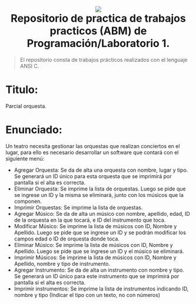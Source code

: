 <h1 align="center">
    <img src="http://utnfrae6.galeon.com/utn.jpg">
    <br/>
    Repositorio de practica de trabajos practicos (ABM) de Programación/Laboratorio 1.
    <br/>
</h1>

> El repositorio consta de trabajos prácticos realizados con el lenguaje ANSI C.
# Titulo:
Parcial orquesta.
# Enunciado:
Un teatro necesita gestionar las orquestas que realizan conciertos en el lugar, para ello es necesario
desarrollar un software que contará con el siguiente menú:
* Agregar Orquesta: Se da de alta una orquesta con nombre, lugar y tipo. Se generará un ID único
para esta orquesta que se imprimirá por pantalla si el alta es correcta.
* Eliminar Orquesta: Se imprime la lista de orquestas. Luego se pide que se ingrese un ID y la
misma se eliminará, junto con los músicos que la componen.
* Imprimir Orquestas: Se imprime la lista de orquestas.
* Agregar Músico: Se da de alta un músico con nombre, apellido, edad, ID de la orquesta en la que
tocará, e ID del instrumento que toca.
* Modificar Músico: Se imprime la lista de músicos con ID, Nombre y Apellido. Luego se pide que
se ingrese un ID y se podrán modificar los campos edad o ID de orquesta donde toca.
* Eliminar Músico: Se imprime la lista de músicos con ID, Nombre y Apellido. Luego se pide que se
ingrese un ID y el músico se eliminará.
* Imprimir Músicos: Se imprime la lista de músicos con ID, Nombre y Apellido, nombre y tipo de
instrumento.
* Agregar Instrumento: Se da de alta un instrumento con nombre y tipo. Se generará un ID único
para este instrumento que se imprimirá por pantalla si el alta es correcta.
* Imprimir instrumentos: Se imprime la lista de instrumentos indicando ID, nombre y tipo (Indicar el
tipo con un texto, no con números)
